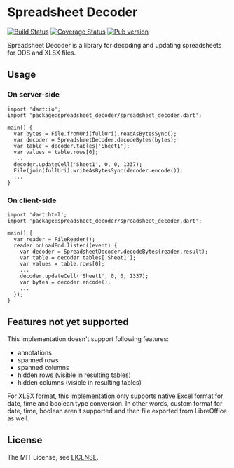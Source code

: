 # Spreadsheet Decoder

[![Build Status](https://travis-ci.org/sestegra/spreadsheet_decoder.svg)](https://travis-ci.org/sestegra/spreadsheet_decoder?branch=master)
[![Coverage Status](https://coveralls.io/repos/sestegra/spreadsheet_decoder/badge.svg?branch=master)](https://coveralls.io/r/sestegra/spreadsheet_decoder?branch=master)
[![Pub version](https://img.shields.io/pub/v/spreadsheet_decoder.svg)](https://pub.dartlang.org/packages/spreadsheet_decoder)

Spreadsheet Decoder is a library for decoding and updating spreadsheets for ODS and XLSX files.

## Usage

### On server-side

    import 'dart:io';
    import 'package:spreadsheet_decoder/spreadsheet_decoder.dart';

    main() {
      var bytes = File.fromUri(fullUri).readAsBytesSync();
      var decoder = SpreadsheetDecoder.decodeBytes(bytes);
      var table = decoder.tables['Sheet1'];
      var values = table.rows[0];
      ...
      decoder.updateCell('Sheet1', 0, 0, 1337);
      File(join(fullUri).writeAsBytesSync(decoder.encode());
      ...
    }

### On client-side

    import 'dart:html';
    import 'package:spreadsheet_decoder/spreadsheet_decoder.dart';

    main() {
      var reader = FileReader();
      reader.onLoadEnd.listen((event) {
        var decoder = SpreadsheetDecoder.decodeBytes(reader.result);
        var table = decoder.tables['Sheet1'];
        var values = table.rows[0];
        ...
        decoder.updateCell('Sheet1', 0, 0, 1337);
        var bytes = decoder.encode();
        ...
      });
    }

## Features not yet supported
This implementation doesn't support following features:
- annotations
- spanned rows
- spanned columns
- hidden rows (visible in resulting tables)
- hidden columns (visible in resulting tables)

For XLSX format, this implementation only supports native Excel format for date, time and boolean type conversion.
In other words, custom format for date, time, boolean aren't supported and then file exported from LibreOffice as well.

## License

The MIT License, see [LICENSE](https://github.com/sestegra/spreadsheet_decoder/raw/master/LICENSE).
